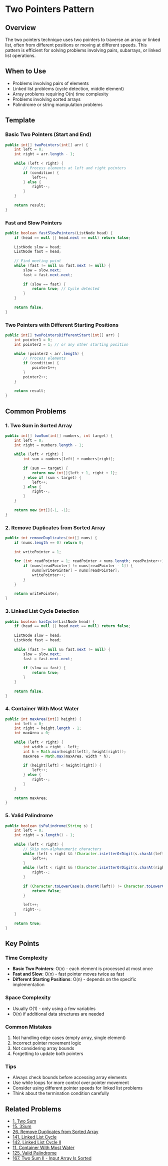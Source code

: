 # Two Pointers Pattern

## Overview
The two pointers technique uses two pointers to traverse an array or linked list, often from different positions or moving at different speeds. This pattern is efficient for solving problems involving pairs, subarrays, or linked list operations.

## When to Use
- Problems involving pairs of elements
- Linked list problems (cycle detection, middle element)
- Array problems requiring O(n) time complexity
- Problems involving sorted arrays
- Palindrome or string manipulation problems

## Template

### Basic Two Pointers (Start and End)
```java
public int[] twoPointers(int[] arr) {
    int left = 0;
    int right = arr.length - 1;
    
    while (left < right) {
        // Process elements at left and right pointers
        if (condition) {
            left++;
        } else {
            right--;
        }
    }
    
    return result;
}
```

### Fast and Slow Pointers
```java
public boolean fastSlowPointers(ListNode head) {
    if (head == null || head.next == null) return false;
    
    ListNode slow = head;
    ListNode fast = head;
    
    // Find meeting point
    while (fast != null && fast.next != null) {
        slow = slow.next;
        fast = fast.next.next;
        
        if (slow == fast) {
            return true; // Cycle detected
        }
    }
    
    return false;
}
```

### Two Pointers with Different Starting Positions
```java
public int[] twoPointersDifferentStart(int[] arr) {
    int pointer1 = 0;
    int pointer2 = 1; // or any other starting position
    
    while (pointer2 < arr.length) {
        // Process elements
        if (condition) {
            pointer1++;
        }
        pointer2++;
    }
    
    return result;
}
```

## Common Problems

### 1. Two Sum in Sorted Array
```java
public int[] twoSum(int[] numbers, int target) {
    int left = 0;
    int right = numbers.length - 1;
    
    while (left < right) {
        int sum = numbers[left] + numbers[right];
        
        if (sum == target) {
            return new int[]{left + 1, right + 1};
        } else if (sum < target) {
            left++;
        } else {
            right--;
        }
    }
    
    return new int[]{-1, -1};
}
```

### 2. Remove Duplicates from Sorted Array
```java
public int removeDuplicates(int[] nums) {
    if (nums.length == 0) return 0;
    
    int writePointer = 1;
    
    for (int readPointer = 1; readPointer < nums.length; readPointer++) {
        if (nums[readPointer] != nums[readPointer - 1]) {
            nums[writePointer] = nums[readPointer];
            writePointer++;
        }
    }
    
    return writePointer;
}
```

### 3. Linked List Cycle Detection
```java
public boolean hasCycle(ListNode head) {
    if (head == null || head.next == null) return false;
    
    ListNode slow = head;
    ListNode fast = head;
    
    while (fast != null && fast.next != null) {
        slow = slow.next;
        fast = fast.next.next;
        
        if (slow == fast) {
            return true;
        }
    }
    
    return false;
}
```

### 4. Container With Most Water
```java
public int maxArea(int[] height) {
    int left = 0;
    int right = height.length - 1;
    int maxArea = 0;
    
    while (left < right) {
        int width = right - left;
        int h = Math.min(height[left], height[right]);
        maxArea = Math.max(maxArea, width * h);
        
        if (height[left] < height[right]) {
            left++;
        } else {
            right--;
        }
    }
    
    return maxArea;
}
```

### 5. Valid Palindrome
```java
public boolean isPalindrome(String s) {
    int left = 0;
    int right = s.length() - 1;
    
    while (left < right) {
        // Skip non-alphanumeric characters
        while (left < right && !Character.isLetterOrDigit(s.charAt(left))) {
            left++;
        }
        while (left < right && !Character.isLetterOrDigit(s.charAt(right))) {
            right--;
        }
        
        if (Character.toLowerCase(s.charAt(left)) != Character.toLowerCase(s.charAt(right))) {
            return false;
        }
        
        left++;
        right--;
    }
    
    return true;
}
```

## Key Points

### Time Complexity
- **Basic Two Pointers**: O(n) - each element is processed at most once
- **Fast and Slow**: O(n) - fast pointer moves twice as fast
- **Different Starting Positions**: O(n) - depends on the specific implementation

### Space Complexity
- Usually O(1) - only using a few variables
- O(n) if additional data structures are needed

### Common Mistakes
1. Not handling edge cases (empty array, single element)
2. Incorrect pointer movement logic
3. Not considering array bounds
4. Forgetting to update both pointers

### Tips
- Always check bounds before accessing array elements
- Use while loops for more control over pointer movement
- Consider using different pointer speeds for linked list problems
- Think about the termination condition carefully

## Related Problems
- [1. Two Sum](https://leetcode.com/problems/two-sum/)
- [15. 3Sum](https://leetcode.com/problems/3sum/)
- [26. Remove Duplicates from Sorted Array](https://leetcode.com/problems/remove-duplicates-from-sorted-array/)
- [141. Linked List Cycle](https://leetcode.com/problems/linked-list-cycle/)
- [142. Linked List Cycle II](https://leetcode.com/problems/linked-list-cycle-ii/)
- [11. Container With Most Water](https://leetcode.com/problems/container-with-most-water/)
- [125. Valid Palindrome](https://leetcode.com/problems/valid-palindrome/)
- [167. Two Sum II - Input Array Is Sorted](https://leetcode.com/problems/two-sum-ii-input-array-is-sorted/)

